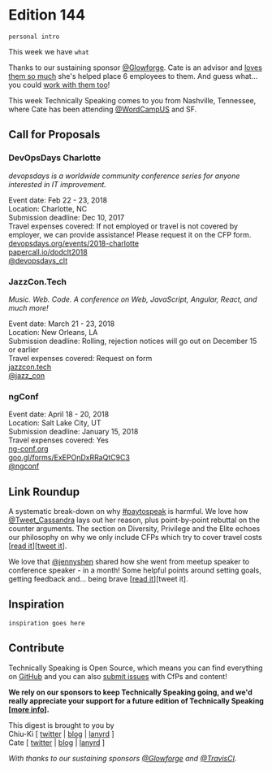 # Edition 144

`personal intro`

This week we have `what`

Thanks to our sustaining sponsor [@Glowforge](http://twitter.com/glowforge). Cate is an advisor and [loves them so much](https://cate.blog/2015/10/21/lasers-and-practical-skills/) she's helped place 6 employees to them. And guess what... you could [work with them too](https://glowforge.com/jobs/)!  

This week Technically Speaking comes to you from Nashville, Tennessee, where Cate has been attending [@WordCampUS](http://twitter.com/WordCampUS) and SF.


## Call for Proposals

### DevOpsDays Charlotte
*devopsdays is a worldwide community conference series for anyone interested in IT improvement.*

Event date: Feb 22 - 23, 2018  
Location: Charlotte, NC  
Submission deadline: Dec 10, 2017  
Travel expenses covered: If not employed or travel is not covered by employer, we can provide assistance! Please request it on the CFP form.  
[devopsdays.org/events/2018-charlotte](https://www.devopsdays.org/events/2018-charlotte/)  
[papercall.io/dodclt2018](https://www.papercall.io/dodclt2018)  
[@devopsdays_clt](https://twitter.com/devopsdays_clt)


### JazzCon.Tech
*Music. Web. Code. A conference on Web, JavaScript, Angular, React, and much more!*

Event date: March 21 - 23, 2018  
Location: New Orleans, LA  
Submission deadline: Rolling, rejection notices will go out on December 15 or earlier  
Travel expenses covered: Request on form  
[jazzcon.tech](http://jazzcon.tech/)  
[@jazz_con](https://twitter.com/jazz_con)


### ngConf

Event date: April 18 - 20, 2018  
Location: Salt Lake City, UT  
Submission deadline: January 15, 2018  
Travel expenses covered: Yes  
[ng-conf.org](https://www.ng-conf.org/)  
[goo.gl/forms/ExEPOnDxRRaQtC9C3](https://goo.gl/forms/ExEPOnDxRRaQtC9C3)  
[@ngconf](https://twitter.com/ngconf)


## Link Roundup

A systematic break-down on why [#paytospeak](https://twitter.com/search?q=%23paytospeak) is harmful. We love how [@Tweet_Cassandra](https://twitter.com/Tweet_Cassandra) lays out her reason, plus point-by-point rebuttal on the counter arguments. The section on Diversity, Privilege and the Elite echoes our philosophy on why we only include CFPs which try to cover travel costs [[read it](http://www.cassandrahl.com/blog/why-i-dont-pay-to-speak/)][[tweet it](https://twitter.com/home?status=Why%20I%20Don%E2%80%99t%20Pay%20to%20Speak%20by%20%40Tweet_Cassandra%20http%3A//www.cassandrahl.com/blog/why-i-dont-pay-to-speak/%20via%20%40techspeakdigest)].

We love that [@jennyshen](http://twitter.com/jennyshen) shared how she went from meetup speaker to conference speaker - in a month! Some helpful points around setting goals, getting feedback and... being brave [[read it](https://medium.com/women-talk-design/i-set-a-goal-to-speak-at-1-conference-by-end-of-2017-heres-how-i-overachieved-it-by-4x-4ca4e77935e7)][tweet it].


## Inspiration

`inspiration goes here`  

## Contribute

Technically Speaking is Open Source, which means you can find everything on [GitHub](https://github.com/catehstn/technically-speaking/) and you can also [submit issues](https://github.com/catehstn/technically-speaking/issues/new) with CfPs and content!

**We rely on our sponsors to keep Technically Speaking going, and we'd really appreciate your support for a future edition of Technically Speaking [[more info](http://www.techspeak.email/sponsorship/)].**  


This digest is brought to you by  
Chiu-Ki [ [twitter](https://twitter.com/chiuki) | [blog](http://blog.sqisland.com/) | [lanyrd](http://lanyrd.com/profile/chiuki/) ]  
Cate [ [twitter](https://twitter.com/catehstn) | [blog](http://www.cate.blog/) | [lanyrd](http://lanyrd.com/profile/catehstn/) ]

*With thanks to our sustaining sponsors [@Glowforge](http://twitter.com/glowforge) and [@TravisCI](http://twitter.com/travisci).*
